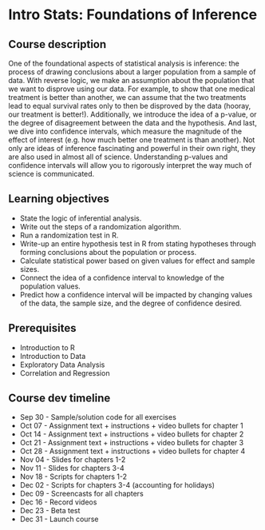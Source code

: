 # Intro Stats: Foundations of Inference

## Course description

One of the foundational aspects of statistical analysis is inference: the process of drawing conclusions about a larger population from a sample of data.  With reverse logic, we make an assumption about the population that we want to disprove using our data.  For example, to show that one medical treatment is better than another, we can assume that the two treatments lead to equal survival rates only to then be disproved by the data (hooray, our treatment is better!).  Additionally, we introduce the idea of a p-value, or the degree of disagreement between the data and the hypothesis.  And last, we dive into confidence intervals, which measure the magnitude of the effect of interest (e.g. how much better one treatment is than another).  Not only are ideas of inference fascinating and powerful in their own right, they are also used in almost all of science.  Understanding p-values and confidence intervals will allow you to rigorously interpret the way much of science is communicated.

## Learning objectives

* State the logic of inferential analysis.
* Write out the steps of a randomization algorithm.
* Run a randomization test in R.
* Write-up an entire hypothesis test in R from stating hypotheses through forming conclusions about the population or process.
* Calculate statistical power based on given values for effect and sample sizes.
* Connect the idea of a confidence interval to knowledge of the population values.
* Predict how a confidence interval will be impacted by changing values of the data, the sample size, and the degree of confidence desired.

## Prerequisites

* Introduction to R
* Introduction to Data
* Exploratory Data Analysis
* Correlation and Regression

## Course dev timeline

* Sep 30 - Sample/solution code for all exercises
* Oct 07 - Assignment text + instructions + video bullets for chapter 1
* Oct 14 - Assignment text + instructions + video bullets for chapter 2
* Oct 21 - Assignment text + instructions + video bullets for chapter 3
* Oct 28 - Assignment text + instructions + video bullets for chapter 4
* Nov 04 - Slides for chapters 1-2
* Nov 11 - Slides for chapters 3-4
* Nov 18 - Scripts for chapters 1-2
* Dec 02 - Scripts for chapters 3-4 (accounting for holidays)
* Dec 09 - Screencasts for all chapters
* Dec 16 - Record videos
* Dec 23 - Beta test
* Dec 31 - Launch course
